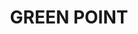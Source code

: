 ---
lastmod: '2025-04-06T06:05:20+00:00'
latitude: -32.196739
layout: suburb
longitude: 152.454216
postcode: '2428'
state: NSW
title: GREEN POINT
url: /nsw/green-point/
---